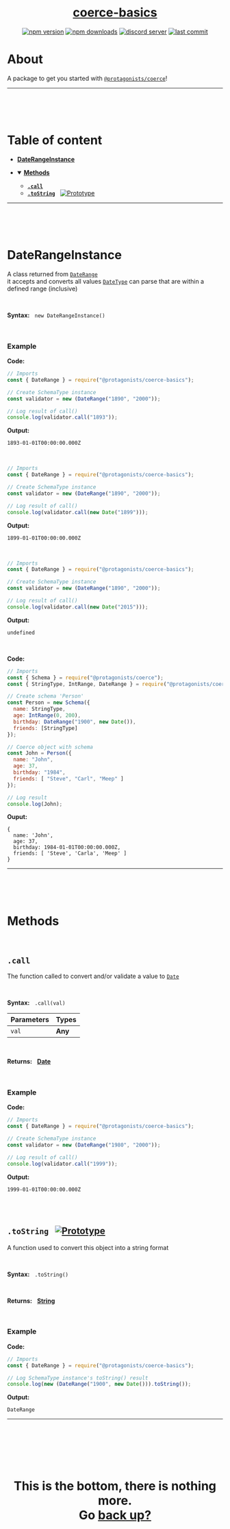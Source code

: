 <div id="top" align="center">

<h1><a href="https://github.com/ThePywon/coerce">coerce-basics</a></h1>
 
[![npm version](https://img.shields.io/npm/v/@protagonists/coerce-basics)](https://npmjs.com/package/@protagonists/coerce-basics)
[![npm downloads](https://img.shields.io/npm/dt/@protagonists/coerce-basics)](https://npmjs.com/package/@protagonists/coerce-basics)
[![discord server](https://img.shields.io/discord/937758194736955443?logo=discord&logoColor=white)](https://discord.gg/cwhj3EgqGP)
[![last commit](https://img.shields.io/github/last-commit/ThePywon/coerce-basics)](https://github.com/ThePywon/coerce-basics)
 
</div>


# About

A package to get you started with [`@protagonists/coerce`](https://www.npmjs.com/package/@protagonists/coerce)!

---

<br/><br/><br/>


# Table of content

* [**DateRangeInstance**](#daterangeinstance)

* <details open><summary><a href="#methods"><b>Methods</b></a></summary>
  <p>

  * [**`.call`**](#call)
  * [**`.toString`**](#tostring) &nbsp; [![Prototype](https://shields.io/badge/-Prototype-orange)](https://javascript.info/prototype-inheritance)
    
  </p>
</details>

---

<br/><br/><br/>



# DateRangeInstance

A class returned from [`DateRange`](https://github.com/ThePywon/coerce/blob/main/documentation/SchemaTypes/DateRange.md)  
it accepts and converts all values [`DateType`](https://github.com/ThePywon/coerce/blob/main/documentation/SchemaTypes/DateType.md) can parse that are within a defined range (inclusive)

<br/>

**Syntax:** &nbsp; `new DateRangeInstance()`

<br/>

### **Example**

**Code:**

```js
// Imports
const { DateRange } = require("@protagonists/coerce-basics");

// Create SchemaType instance
const validator = new (DateRange("1890", "2000"));

// Log result of call()
console.log(validator.call("1893"));
```

**Output:**

```
1893-01-01T00:00:00.000Z
```

<br/>

```js
// Imports
const { DateRange } = require("@protagonists/coerce-basics");

// Create SchemaType instance
const validator = new (DateRange("1890", "2000"));

// Log result of call()
console.log(validator.call(new Date("1899")));
```

**Output:**

```
1899-01-01T00:00:00.000Z
```

<br/>

```js
// Imports
const { DateRange } = require("@protagonists/coerce-basics");

// Create SchemaType instance
const validator = new (DateRange("1890", "2000"));

// Log result of call()
console.log(validator.call(new Date("2015")));
```

**Output:**

```
undefined
```

<br/>

**Code:**

```js
// Imports
const { Schema } = require("@protagonists/coerce");
const { StringType, IntRange, DateRange } = require("@protagonists/coerce-basics");

// Create schema 'Person'
const Person = new Schema({
  name: StringType,
  age: IntRange(0, 200),
  birthday: DateRange("1900", new Date()),
  friends: [StringType]
});

// Coerce object with schema
const John = Person({
  name: "John",
  age: 37,
  birthday: "1984",
  friends: [ "Steve", "Carl", "Meep" ]
});

// Log result
console.log(John);
```

**Ouput:**

```
{
  name: 'John',
  age: 37,
  birthday: 1984-01-01T00:00:00.000Z,
  friends: [ 'Steve', 'Carla', 'Meep' ]
}
```

---

<br/><br/><br/>

# Methods

<br/>

## `.call`

The function called to convert and/or validate a value to [`Date`](https://javascript.info/date)

<br/>

**Syntax:** &nbsp; `.call(val)`

|**Parameters**|**Types**|
|-|-|
|`val`|**Any**|

<br/>

**Returns:** &nbsp; [**Date**](https://javascript.info/date)

<br/>

### **Example**

**Code:**

```js
// Imports
const { DateRange } = require("@protagonists/coerce-basics");

// Create SchemaType instance
const validator = new (DateRange("1980", "2000"));

// Log result of call()
console.log(validator.call("1999"));
```

**Output:**

```
1999-01-01T00:00:00.000Z
```

<br/><br/>

<a id="tostring"></a>

## `.toString` &nbsp; [![Prototype](https://shields.io/badge/-Prototype-orange)](https://javascript.info/prototype-inheritance)

A function used to convert this object into a string format

<br/>

**Syntax:** &nbsp; `.toString()`

<br/>

**Returns:** &nbsp; [**String**](https://javascript.info/string)

<br/>

### **Example**

**Code:**

```js
// Imports
const { DateRange } = require("@protagonists/coerce-basics");

// Log SchemaType instance's toString() result
console.log(new (DateRange("1900", new Date())).toString());
```

**Output:**

```
DateRange
```

---

<br/><br/><br/><br/><br/>

<h1 align="center">This is the bottom, there is nothing more.<br/>
Go <a href="#top">back up?</a></h1>
